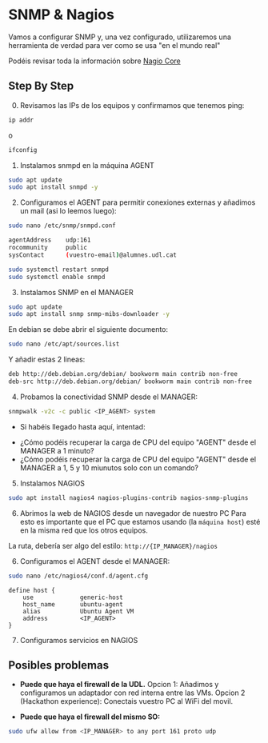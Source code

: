 # SNMP & Nagios
Vamos a configurar SNMP y, una vez configurado, utilizaremos una herramienta de verdad para ver como se usa "en el mundo real"

Podéis revisar toda la información sobre [Nagio Core](https://www.nagios.org/)

## Step By Step

0. Revisamos las IPs de los equipos y confirmamos que tenemos ping:
```sh
ip addr
```
o
```sh
ifconfig
```

1. Instalamos snmpd en la máquina AGENT
```sh
sudo apt update
sudo apt install snmpd -y
```

2. Configuramos el AGENT para permitir conexiones externas y añadimos un mail (asi lo leemos luego):
```sh
sudo nano /etc/snmp/snmpd.conf
```
```sh
agentAddress    udp:161
rocommunity     public
sysContact      (vuestro-email)@alumnes.udl.cat
```
```sh
sudo systemctl restart snmpd
sudo systemctl enable snmpd
```


3. Instalamos SNMP en el MANAGER
```sh
sudo apt update
sudo apt install snmp snmp-mibs-downloader -y
```

En debian se debe abrir el siguiente documento:
```sh
sudo nano /etc/apt/sources.list
```
Y añadir estas 2 lineas:
```sh
deb http://deb.debian.org/debian/ bookworm main contrib non-free
deb-src http://deb.debian.org/debian/ bookworm main contrib non-free
```

4. Probamos la conectividad SNMP desde el MANAGER:
```sh
snmpwalk -v2c -c public <IP_AGENT> system
```
- Si habéis llegado hasta aquí, intentad:
* ¿Cómo podéis recuperar la carga de CPU del equipo "AGENT" desde el MANAGER a 1 minuto?
* ¿Cómo podéis recuperar la carga de CPU del equipo "AGENT" desde el MANAGER a 1, 5 y 10 miunutos solo con un comando?


5. Instalamos NAGIOS
```sh
sudo apt install nagios4 nagios-plugins-contrib nagios-snmp-plugins
```

6. Abrimos la web de NAGIOS desde un navegador de nuestro PC
Para esto es importante que el PC que estamos usando (la `máquina host`) esté en la misma red que los otros equipos.

La ruta, debería ser algo del estilo: `http://{IP_MANAGER}/nagios`


6. Configuramos el AGENT desde el MANAGER:
```sh
sudo nano /etc/nagios4/conf.d/agent.cfg
```
```
define host {
    use             generic-host
    host_name       ubuntu-agent
    alias           Ubuntu Agent VM
    address         <IP_AGENT>
}
```

7. Configuramos servicios en NAGIOS



## Posibles problemas
- **Puede que haya el firewall de la UDL.**
Opcion 1: Añadimos y configuramos un adaptador con red interna entre las VMs.
Opcion 2 (Hackathon experience): Conectais vuestro PC al WiFi del movil.

- **Puede que haya el firewall del mismo SO:**
```sh
sudo ufw allow from <IP_MANAGER> to any port 161 proto udp
```

